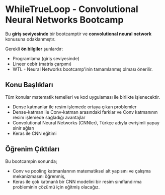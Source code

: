 # WhileTrueLoop - Convolutional Neural Networks Bootcamp


Bu **giriş seviyesinde** bir bootcamptir ve **convolutional neural network** konusuna odaklanmıştır.

Gerekli **ön bilgiler** şunlardır: 
- Programlama (giriş seviyesinde)
- Lineer cebir (matris çarpımı)
- WTL - Neural Networks bootcamp'inin tamamlanmış olması önerilir.

## Konu Başlıkları
Tüm konular matematik temelleri ve kod uygulaması ile birlikte işlenecektir.
- Dense katmanlar ile resim işlemede ortaya çıkan problemler
- Dense-katman ile Conv-katman arasındaki farklar ve Conv katmanının resim işlemede sağladığı avantajlar
- Convolutional Neural Networks (CNNler), Türkçe adıyla evrişimli yapay sinir ağları
- Keras ile CNN eğitimi

## Öğrenim Çıktıları
Bu bootcampin sonunda;
- Conv ve pooling katmanlarının matematiksel alt yapısını ve çalışma mekanizmasını öğrenmiş,
- Keras ile çok katmanlı bir CNN modelini bir resim sınıflandırma probleminin çözümü için eğitmiş olacağız.
